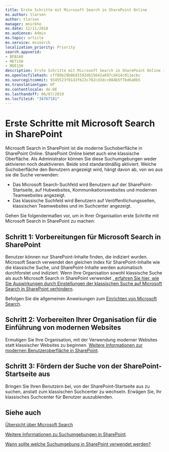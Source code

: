 ```yaml
---
title: Erste Schritte mit Microsoft Search in SharePoint Online
ms.author: tlarsen
author: tlarsen
manager: mnirkhe
ms.date: 12/11/2018
ms.audience: Admin
ms.topic: article
ms.service: mssearch
localization_priority: Priority
search.appverid:
- BFB160
- MET150
- MOE150
description: Erste Schritte mit Microsoft Search in SharePoint Online in Ihrer Organisation
ms.openlocfilehash: cff89b29b06d1592db15642a697cd414c011ecbc
ms.sourcegitcommit: 9345523f0143f613c702cd3dcc084b5f7bd6a0b5
ms.translationtype: HT
ms.contentlocale: de-DE
ms.lasthandoff: 06/07/2019
ms.locfileid: "34767181"
---
```

# <a name="get-started-with-microsoft-search-in-sharepoint"></a>Erste Schritte mit Microsoft Search in SharePoint

Microsoft Search in SharePoint ist die moderne Suchoberfläche in SharePoint Online. SharePoint Online bietet auch eine klassische Oberfläche. Als Administrator können Sie diese Suchumgebungen weder aktivieren noch deaktivieren. Beide sind standardmäßig aktiviert. Welche Suchoberfläche den Benutzern angezeigt wird, hängt davon ab, von wo aus sie die Suche verwenden:

- Das Microsoft Search-Suchfeld wird Benutzern auf der SharePoint-Startseite, auf Hubwebsites, Kommunikationswebsites und modernen Teamwebsites angezeigt.
- Das klassische Suchfeld wird Benutzern auf Veröffentlichungsseiten, klassischen Teamwebsites und im Suchcenter angezeigt.

Gehen Sie folgendermaßen vor, um in Ihrer Organisation erste Schritte mit Microsoft Search in SharePoint zu machen:

## <a name="step-1-prepare-for-microsoft-search-in-sharepoint"></a>Schritt 1: Vorbereitungen für Microsoft Search in SharePoint

Benutzer können nur SharePoint-Inhalte finden, die indiziert wurden. Microsoft Search verwendet den gleichen Index für SharePoint-Inhalte wie die klassische Suche, und SharePoint-Inhalte werden automatisch durchforstet und indiziert. Wenn Ihre Organisation sowohl klassische Suche als auch Microsoft Search in SharePoint verwendet [, erfahren Sie hier, wie Sie Auswirkungen durch Einstellungen der klassischen Suche auf Microsoft Search in SharePoint verhindern](https://docs.microsoft.com/sharepoint/differences-classic-modern-search).

Befolgen Sie die allgemeinen Anweisungen zum [Einrichten von Microsoft Search](set-up-microsoft-search.md).


## <a name="step-2-get-your-organization-to-adopt-modern-sites"></a>Schritt 2: Vorbereiten Ihrer Organisation für die Einführung von modernen Websites

Ermutigen Sie Ihre Organisation, mit der Verwendung moderner Websites statt klassischer Websites zu beginnen. [Weitere Informationen zur modernen Benutzeroberfläche in SharePoint](https://support.office.com/article/SharePoint-classic-and-modern-experiences-5725c103-505d-4a6e-9350-300d3ec7d73f).

## <a name="step-3-promote-searching-from-the-sharepoint-start-page"></a>Schritt 3: Fördern der Suche von der SharePoint-Startseite aus

Bringen Sie Ihren Benutzern bei, von der SharePoint-Startseite aus zu suchen, anstatt zum klassischen Suchcenter zu wechseln. Erwägen Sie, Ihr klassisches Suchcenter für Benutzer auszublenden.

## <a name="see-also"></a>Siehe auch
[Übersicht über Microsoft Search ](overview-microsoft-search.md)

[Weitere Informationen zu Suchumgebungen in SharePoint](https://docs.microsoft.com/de-DE/sharepoint/overview-of-search).

[Wann sollte welche Suchumgebung in SharePoint verwendet werden?](https://docs.microsoft.com/sharepoint/get-started-with-modern-search-experience)